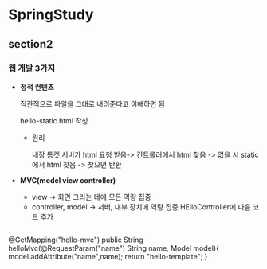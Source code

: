 # SpringStudy
## section2
### 웹 개발 3가지
* **정적 컨텐츠**

  직관적으로 파일을 그대로 내려준다고 이해하면 됨
  
  hello-static.html 작성
  
  * 원리
  
    내장 톰캣 서버가 html 요청 받음-> 컨트롤러에서 html 찾음 -> 없을 시 static에서 html 찾음 -> 찾으면 반환
* **MVC(model view controller)**
  * view -> 화면 그리는 데에 모든 역량 집중
  * controller, model -> 서버, 내부 장치에 역량 집중
  HElloController에 다음 코드 추가
  
  ```
  
@GetMapping("hello-mvc")
public String helloMvc(@RequestParam("name") String name, Model model){
   model.addAttribute("name",name);
   return "hello-template"; }
   
  ```

